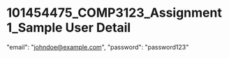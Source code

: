 # 101454475_COMP3123_Assignment1_Sample User Detail

"email": 
"johndoe@example.com",
 "password": 
"password123"
